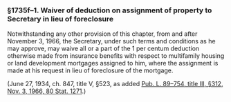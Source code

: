 ### §1735f–1. Waiver of deduction on assignment of property to Secretary in lieu of foreclosure ###

Notwithstanding any other provision of this chapter, from and after November 3, 1966, the Secretary, under such terms and conditions as he may approve, may waive all or a part of the 1 per centum deduction otherwise made from insurance benefits with respect to multifamily housing or land development mortgages assigned to him, where the assignment is made at his request in lieu of foreclosure of the mortgage.

(June 27, 1934, ch. 847, title V, §523, as added [Pub. L. 89–754, title III, §312, Nov. 3, 1966, 80 Stat. 1271](/statviewer.htm?volume=80&page=1271).)